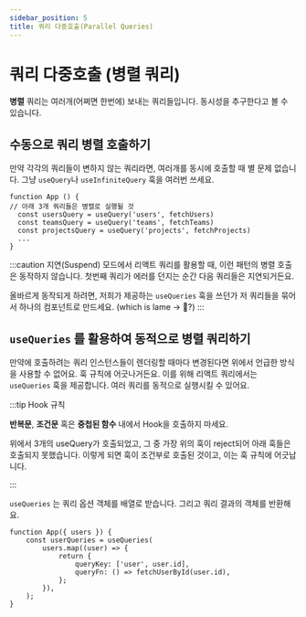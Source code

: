 ```yaml
---
sidebar_position: 5
title: 쿼리 다중호출(Parallel Queries)
---
```


# 쿼리 다중호출 (병렬 쿼리)

**병렬** 쿼리는 여러개(어쩌면 한번에) 보내는 쿼리들입니다. 동시성을 추구한다고 볼 수 있습니다.

## 수동으로 쿼리 병렬 호출하기

만약 각각의 쿼리들이 변하지 않는 쿼리라면, 여러개를 동시에 호출할 때 별 문제 없습니다. 그냥 `useQuery`나 `useInfiniteQuery` 훅을 여러번 쓰세요.

```tsx
function App () {
// 아래 3개 쿼리들은 병렬로 실행될 것
  const usersQuery = useQuery('users', fetchUsers)
  const teamsQuery = useQuery('teams', fetchTeams)
  const projectsQuery = useQuery('projects', fetchProjects)
  ...
}
```

:::caution
지연(Suspend) 모드에서 리액트 쿼리를 활용할 때, 이런 패턴의 병렬 호출은 동작하지 않습니다. 첫번째 쿼리가 에러를 던지는 순간 다음 쿼리들은 지연되거든요.

올바르게 동작되게 하려면, 저희가 제공하는 `useQueries` 훅을 쓰던가 저 쿼리들을 묶어서 하나의 컴포넌트로 만드세요. (which is lame → 🤔?)
:::

## **`useQueries` 를 활용하여 동적으로 병렬 쿼리하기**

만약에 호출하려는 쿼리 인스턴스들이 렌더링할 때마다 변경된다면 위에서 언급한 방식을 사용할 수 없어요. 훅 규칙에 어긋나거든요. 이를 위해 리액트 쿼리에서는 `useQueries` 훅을 제공합니다. 여러 쿼리를 동적으로 실행시킬 수 있어요.

:::tip Hook 규칙

**반복문**, **조건문** 혹은 **중첩된 함수** 내에서 Hook을 호출하지 마세요.

위에서 3개의 useQuery가 호출되었고, 그 중 가장 위의 훅이 reject되어 아래 훅들은 호출되지 못했습니다.
이렇게 되면 훅이 조건부로 호출된 것이고, 이는 훅 규칙에 어긋납니다.

:::

`useQueries` 는 쿼리 옵션 객체를 배열로 받습니다. 그리고 쿼리 결과의 객체를 반환해요.

```tsx
function App({ users }) {
    const userQueries = useQueries(
        users.map((user) => {
            return {
                queryKey: ['user', user.id],
                queryFn: () => fetchUserById(user.id),
            };
        }),
    );
}
```

